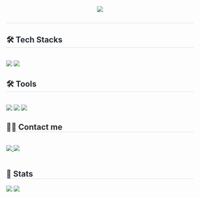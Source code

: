 <div align= "center">
<img src="https://capsule-render.vercel.app/api?type=waving&color=ee72ba&height=240&text=Seongmin's%2 GitHub&animation=fadeIn&fontColor=ffffff&fontSize=60" />
</div><div style="text-align: left;">
<h2 style="border-bottom: 1px solid #d8dee4; color: #282d33;">  </h2>
<div style="font-weight: 700; font-size: 15px; text-align: left; color: #282d33;">  </div>
</div>
<div style="text-align: left;">
<h2 style="border-bottom: 1px solid #d8dee4; color: #282d33;"> 🛠️ Tech Stacks </h2> <br>
<div style="margin: ; text-align: left;" "text-align: left;"> 
<img src="https://img.shields.io/badge/Java-007396?style=for-the-badge&logo=Java&logoColor=white">
<img src="https://img.shields.io/badge/kotlin-7F52FF?style=for-the-badge&logo=kotlin&logoColor=white">
</div>
<div style="text-align: left;">
<h2 style="border-bottom: 1px solid #d8dee4; color: #282d33;"> 🛠️ Tools </h2> <br>
<div style="margin: ; text-align: left;" "text-align: left;"> 
<img src="https://img.shields.io/badge/github-181717?style=for-the-badge&logo=github&logoColor=white">
<img src="https://img.shields.io/badge/androidstudio-3DDC84?style=for-the-badge&logo=androidstudio&logoColor=white">
<img src="https://img.shields.io/badge/intellijidea-000000?style=for-the-badge&logo=intellijidea&logoColor=white">
</div>
</div>
<div style="text-align: left;">
<h2 style="border-bottom: 1px solid #d8dee4; color: #282d33;"> 🧑‍💻 Contact me </h2> <br>
<div style="text-align: left;"> <a href=https://www.instagram.com/s_minj_1111/> <img src="https://img.shields.io/badge/Instagram-E4405F?style=for-the-badge&logo=Instagram&logoColor=white&link=https://www.instagram.com/s_minj_1111/"> </a>
<a [href=mailto:arcn1345@gmail.com](mailto:href=mailto:arcn1345@gmail.com)> <img src="https://img.shields.io/badge/Gmail-EA4335?style=for-the-badge&logo=Gmail&logoColor=white&link=mailto:arcn1345@gmail.com"> </a>
</div>  <br>
<div style="text-align: left;">  </div>
</div>
<div style="text-align: left;">
<h2 style="border-bottom: 1px solid #d8dee4; color: #282d33;"> 🏅 Stats </h2> <div style="text-align: left;"> <img src="https://github-readme-stats.vercel.app/api?username=1971123-seongmin&bg_color=180,ffffff,00000000&title_color=143f4d&text_color=143f4d"
/> <img src="https://github-readme-stats.vercel.app/api/top-langs/?username=1971123-seongmin&layout=compact&bg_color=180,ffffff,00000000&title_color=143f4d&text_color=143f4d"
/> </div>
</div>
